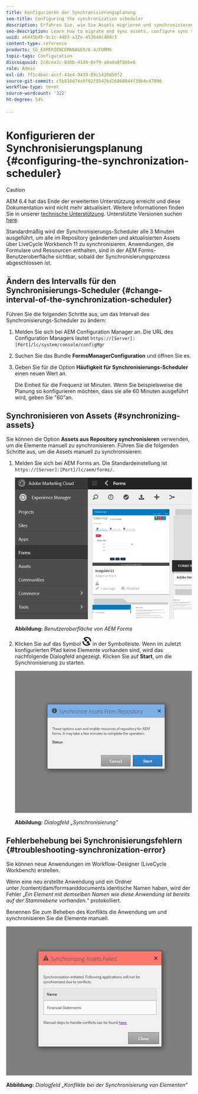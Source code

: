 ```yaml
---
title: Konfigurieren der Synchronisierungsplanung
seo-title: Configuring the synchronization scheduler
description: Erfahren Sie, wie Sie Assets migrieren und synchronisieren, den Synchronisierungs-Scheduler konfigurieren und Ordner zum Anordnen von Assets verwenden.
seo-description: Learn how to migrate and sync assets, configure sync scheduler, and use folders to arrange assets.
uuid: a6445b45-9c1c-4483-a32e-453648c488c5
content-type: reference
products: SG_EXPERIENCEMANAGER/6.4/FORMS
topic-tags: Configuration
discoiquuid: 2c8cea3c-8d8b-41d4-8ef9-a0ada8f86be6
role: Admin
exl-id: 7f1c4bac-accf-43e4-9439-89c5420d50f2
source-git-commit: c5b816d74c6f02f85476d16868844f39b4c47996
workflow-type: tm+mt
source-wordcount: '322'
ht-degree: 54%

---
```


# Konfigurieren der Synchronisierungsplanung {#configuring-the-synchronization-scheduler}

>[!CAUTION]
>
>AEM 6.4 hat das Ende der erweiterten Unterstützung erreicht und diese Dokumentation wird nicht mehr aktualisiert. Weitere Informationen finden Sie in unserer [technische Unterstützung](https://helpx.adobe.com/de/support/programs/eol-matrix.html). Unterstützte Versionen suchen [here](https://experienceleague.adobe.com/docs/?lang=de).

Standardmäßig wird der Synchronisierungs-Scheduler alle 3 Minuten ausgeführt, um alle im Repository geänderten und aktualisierten Assets über LiveCycle Workbench 11 zu synchronisieren. Anwendungen, die Formulare und Ressourcen enthalten, sind in der AEM Forms-Benutzeroberfläche sichtbar, sobald der Synchronisierungsprozess abgeschlossen ist.

## Ändern des Intervalls für den Synchronisierungs-Scheduler {#change-interval-of-the-synchronization-scheduler}

Führen Sie die folgenden Schritte aus, um das Intervall des Synchronisierungs-Scheduler zu ändern:

1. Melden Sie sich bei AEM Configuration Manager an. Die URL des Configuration Managers lautet `https://[Server]:[Port]/lc/system/console/configMgr`

1. Suchen Sie das Bundle **FormsManagerConfiguration** und öffnen Sie es.

1. Geben Sie für die Option **Häufigkeit für Synchronisierungs-Scheduler** einen neuen Wert an.

   Die Einheit für die Frequenz ist Minuten. Wenn Sie beispielsweise die Planung so konfigurieren möchten, dass sie alle 60 Minuten ausgeführt wird, geben Sie &quot;60&quot;an.

## Synchronisieren von Assets {#synchronizing-assets}

Sie können die Option **Assets aus Repository synchronisieren** verwenden, um die Elemente manuell zu synchronisieren. Führen Sie die folgenden Schritte aus, um die Assets manuell zu synchronisieren:

1. Melden Sie sich bei AEM Forms an. Die Standardeinstellung ist `https://[Server]:[Port]/lc/aem/forms/`.

   ![AEM Forms-Benutzeroberfläche](assets/aem_forms_ui.png)

   **Abbildung:** *Benutzeroberfläche von AEM Forms*

1. Klicken Sie auf das Symbol ![aem6forms_sync](assets/aem6forms_sync.png) in der Symbolleiste. Wenn im zuletzt konfigurierten Pfad keine Elemente vorhanden sind, wird das nachfolgende Dialogfeld angezeigt. Klicken Sie auf **Start**, um die Synchronisierung zu starten.

   ![Das Dialogfeld „Synchronisierung“](assets/migrate-and-syncronize.png)

   **Abbildung:** *Dialogfeld „Synchronisierung“*

## Fehlerbehebung bei Synchronisierungsfehlern {#troubleshooting-synchronization-error}

Sie können neue Anwendungen im Workflow-Designer (LiveCycle Workbench) erstellen.

Wenn eine neu erstellte Anwendung und ein Ordner unter /content/dam/formsanddocuments identische Namen haben, wird der Fehler „*Ein Element mit demselben Namen wie diese Anwendung ist bereits auf der Stammebene vorhanden.*“ protokolliert. 

Benennen Sie zum Beheben des Konflikts die Anwendung um und synchronisieren Sie die Elemente manuell.

![Das Dialogfeld „Konflikte bei der Synchronisierung von Elementen“](assets/sync-conflict.png)

**Abbildung:** *Dialogfeld „Konflikte bei der Synchronisierung von Elementen“*

